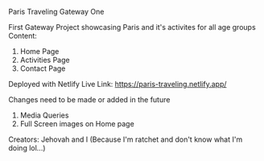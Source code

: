 Paris Traveling Gateway One

First Gateway Project showcasing Paris and it's activites for all age groups 
Content:
1) Home Page
2) Activities Page
3) Contact Page

Deployed with Netlify
Live Link: https://paris-traveling.netlify.app/

Changes need to be made or added in the future
1) Media Queries 
2) Full Screen images on Home page

Creators: 
Jehovah and I (Because I'm ratchet and don't know what I'm doing lol...)
